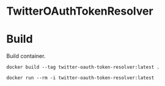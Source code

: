 # TwitterOAuthTokenResolver

# Build

Build container.

```
docker build --tag twitter-oauth-token-resolver:latest .
```

```
docker run --rm -i twitter-oauth-token-resolver:latest
```